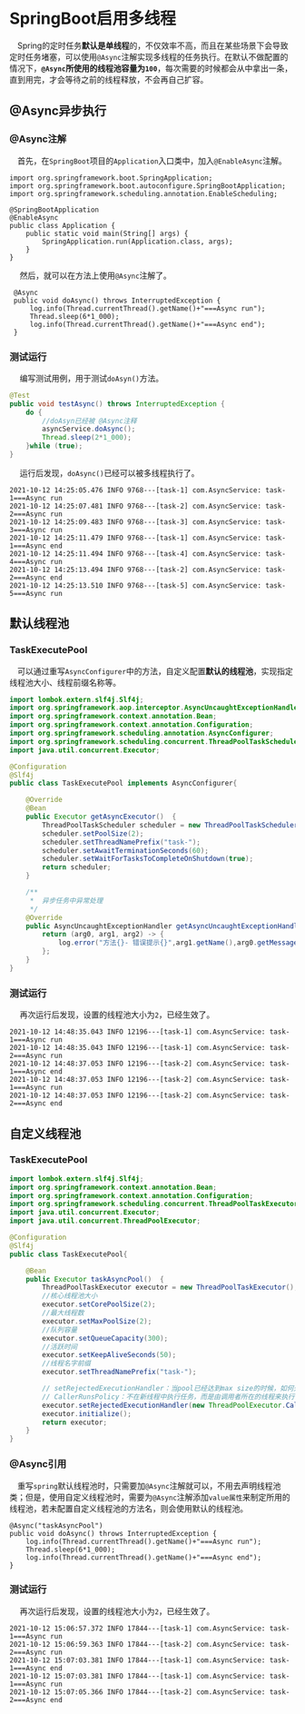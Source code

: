 # SpringBoot启用多线程

​	　Spring的定时任务**默认是单线程**的，不仅效率不高，而且在某些场景下会导致定时任务堵塞，可以使用`@Async`注解实现多线程的任务执行。在默认不做配置的情况下，**`@Async`所使用的线程池容量为`100`**，每次需要的时候都会从中拿出一条，直到用完，才会等待之前的线程释放，不会再自己扩容。



## @Async异步执行

### @Async注解

​	　首先，在`SpringBoot`项目的`Application`入口类中，加入`@EnableAsync`注解。

```java{6}
import org.springframework.boot.SpringApplication;
import org.springframework.boot.autoconfigure.SpringBootApplication;
import org.springframework.scheduling.annotation.EnableScheduling;

@SpringBootApplication
@EnableAsync
public class Application {
	public static void main(String[] args) {
		SpringApplication.run(Application.class, args);
	}
}
```

​	　然后，就可以在方法上使用`@Async`注解了。

```java{1}
 @Async
 public void doAsync() throws InterruptedException {
     log.info(Thread.currentThread().getName()+"===Async run");
     Thread.sleep(6*1_000);
     log.info(Thread.currentThread().getName()+"===Async end");
 }
```



### 测试运行

​	　编写测试用例，用于测试`doAsyn()`方法。

```java
@Test
public void testAsync() throws InterruptedException {
    do {
        //doAsyn已经被 @Async注释
        asyncService.doAsync();
        Thread.sleep(2*1_000);
    }while (true);
}
```

​	　运行后发现，`doAsync()`已经可以被多线程执行了。

```properties
2021-10-12 14:25:05.476 INFO 9768---[task-1] com.AsyncService: task-1===Async run
2021-10-12 14:25:07.481 INFO 9768---[task-2] com.AsyncService: task-2===Async run
2021-10-12 14:25:09.483 INFO 9768---[task-3] com.AsyncService: task-3===Async run
2021-10-12 14:25:11.479 INFO 9768---[task-1] com.AsyncService: task-1===Async end
2021-10-12 14:25:11.494 INFO 9768---[task-4] com.AsyncService: task-4===Async run
2021-10-12 14:25:13.494 INFO 9768---[task-2] com.AsyncService: task-2===Async end
2021-10-12 14:25:13.510 INFO 9768---[task-5] com.AsyncService: task-5===Async run
```



## 默认线程池

### TaskExecutePool

​	　可以通过重写`AsyncConfigurer`中的方法，自定义配置**默认的线程池**，实现指定线程池大小、线程前缀名称等。

```java
import lombok.extern.slf4j.Slf4j;
import org.springframework.aop.interceptor.AsyncUncaughtExceptionHandler;
import org.springframework.context.annotation.Bean;
import org.springframework.context.annotation.Configuration;
import org.springframework.scheduling.annotation.AsyncConfigurer;
import org.springframework.scheduling.concurrent.ThreadPoolTaskScheduler;
import java.util.concurrent.Executor;

@Configuration
@Slf4j
public class TaskExecutePool implements AsyncConfigurer{

    @Override
    @Bean
    public Executor getAsyncExecutor()  {
        ThreadPoolTaskScheduler scheduler = new ThreadPoolTaskScheduler();
        scheduler.setPoolSize(2);
        scheduler.setThreadNamePrefix("task-");
        scheduler.setAwaitTerminationSeconds(60);
        scheduler.setWaitForTasksToCompleteOnShutdown(true);
        return scheduler;
    }

    /**
     *  异步任务中异常处理
     */
    @Override
    public AsyncUncaughtExceptionHandler getAsyncUncaughtExceptionHandler() {
        return (arg0, arg1, arg2) -> {
            log.error("方法{}- 错误提示{}",arg1.getName(),arg0.getMessage());
        };
    }
}
```



### 测试运行

​	　再次运行后发现，设置的线程池大小为`2`，已经生效了。

```properties
2021-10-12 14:48:35.043 INFO 12196---[task-1] com.AsyncService: task-1===Async run
2021-10-12 14:48:35.043 INFO 12196---[task-1] com.AsyncService: task-2===Async run
2021-10-12 14:48:37.053 INFO 12196---[task-2] com.AsyncService: task-1===Async end
2021-10-12 14:48:37.053 INFO 12196---[task-2] com.AsyncService: task-1===Async run
2021-10-12 14:48:37.053 INFO 12196---[task-2] com.AsyncService: task-2===Async end
```



## 自定义线程池

### TaskExecutePool

```java
import lombok.extern.slf4j.Slf4j;
import org.springframework.context.annotation.Bean;
import org.springframework.context.annotation.Configuration;
import org.springframework.scheduling.concurrent.ThreadPoolTaskExecutor;
import java.util.concurrent.Executor;
import java.util.concurrent.ThreadPoolExecutor;

@Configuration
@Slf4j
public class TaskExecutePool{

    @Bean
    public Executor taskAsyncPool()  {
        ThreadPoolTaskExecutor executor = new ThreadPoolTaskExecutor();
        //核心线程池大小
        executor.setCorePoolSize(2);
        //最大线程数
        executor.setMaxPoolSize(2);
        //队列容量
        executor.setQueueCapacity(300);
        //活跃时间
        executor.setKeepAliveSeconds(50);
        //线程名字前缀
        executor.setThreadNamePrefix("task-");

        // setRejectedExecutionHandler：当pool已经达到max size的时候，如何处理新任务
        // CallerRunsPolicy：不在新线程中执行任务，而是由调用者所在的线程来执行
        executor.setRejectedExecutionHandler(new ThreadPoolExecutor.CallerRunsPolicy());
        executor.initialize();
        return executor;
    }
}
```



### @Async引用

​	　重写`spring`默认线程池时，只需要加`@Async`注解就可以，不用去声明线程池类；但是，使用自定义线程池时，需要为`@Async`注解添加`value属性`来制定所用的线程池，若未配置自定义线程池的方法名，则会使用默认的线程池。

```java{1}
@Async("taskAsyncPool")
public void doAsync() throws InterruptedException {
    log.info(Thread.currentThread().getName()+"===Async run");
    Thread.sleep(6*1_000);
    log.info(Thread.currentThread().getName()+"===Async end");
}
```



### 测试运行

​	　再次运行后发现，设置的线程池大小为`2`，已经生效了。

```properties
2021-10-12 15:06:57.372 INFO 17844---[task-1] com.AsyncService: task-1===Async run
2021-10-12 15:06:59.363 INFO 17844---[task-2] com.AsyncService: task-2===Async run
2021-10-12 15:07:03.381 INFO 17844---[task-1] com.AsyncService: task-1===Async end
2021-10-12 15:07:03.381 INFO 17844---[task-1] com.AsyncService: task-1===Async run
2021-10-12 15:07:05.366 INFO 17844---[task-2] com.AsyncService: task-2===Async end
```


